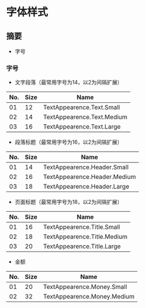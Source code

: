 # 字体样式

## 摘要

* 字号

### 字号

* 文字段落（最常用字号为14，以2为间隔扩展）

| No.| Size | Name |
|----|------|-------------------------------------------------------------|
| 01 | 12   | TextAppearence.Text.Small
| 02 | 14   | TextAppearence.Text.Medium
| 03 | 16   | TextAppearence.Text.Large

* 段落标题（最常用字号为16，以2为间隔扩展）

| No.| Size | Name |
|----|------|-------------------------------------------------------------|
| 01 | 14   | TextAppearence.Header.Small
| 02 | 16   | TextAppearence.Header.Medium
| 03 | 18   | TextAppearence.Header.Large

* 页面标题（最常用字号为18，以2为间隔扩展）

| No.| Size | Name |
|----|------|-------------------------------------------------------------|
| 01 | 16   | TextAppearence.Title.Small
| 02 | 18   | TextAppearence.Title.Medium
| 03 | 20   | TextAppearence.Title.Large

* 金额

| No.| Size | Name |
|----|------|-------------------------------------------------------------|
| 01 | 20   | TextAppearence.Money.Small
| 02 | 32   | TextAppearence.Money.Medium